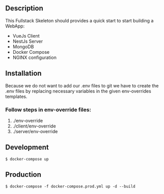 ## Description
This Fullstack Skeleton should provides a quick start to start building a WebApp:

* VueJs Client 
* NestJs Server
* MongoDB
* Docker Compose
* NGINX configuration

## Installation

Because we do not want to add our .env files to git we have to create the .env files by replacing necessary variables in the given env-overrides templates.

### Follow steps in env-override files:
  1. ./env-override
  2. ./client/env-override
  3. ./server/env-override

## Development
```
$ docker-compose up
```

## Production

```
$ docker-compose -f docker-compose.prod.yml up -d --build
```
